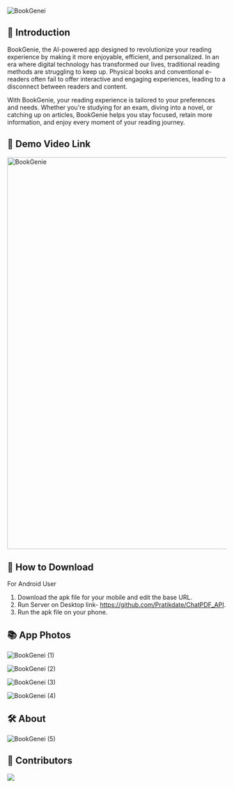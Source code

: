 
![BookGenei](https://github.com/user-attachments/assets/8cd73f57-f9eb-4eef-bc02-91704e09ded2)

## :orange_book: Introduction
BookGenie, the AI-powered app designed to revolutionize your reading experience by making it more enjoyable, efficient, and personalized.
In an era where digital technology has transformed our lives, traditional reading methods are struggling to keep up. Physical books and conventional e-readers often fail to offer interactive and engaging experiences, leading to a disconnect between readers and content.

 With BookGenie, your reading experience is tailored to your preferences and needs. Whether you're studying for an exam, diving into a novel, or catching up on articles, BookGenie helps you stay focused, retain more information, and enjoy every moment of your reading journey.


## 🎥  Demo Video Link

<a href="https://youtu.be/zcL3Yu9lCPw"> <img src="[/img/youtube.png](https://github.com/user-attachments/assets/8cd73f57-f9eb-4eef-bc02-91704e09ded2)" alt="BookGenie" style="width: 900px;"> </a>

## 📲 How to Download
  For Android User

1. Download the apk file for your mobile and edit the base URL.
2. Run Server on Desktop link- https://github.com/Pratikdate/ChatPDF_API.
3. Run the apk file on your phone.

## :books: App Photos
![BookGenei (1)](https://github.com/user-attachments/assets/acee8367-bf8e-4a21-a885-0d048951a1c8)

![BookGenei (2)](https://github.com/user-attachments/assets/ba9d5eba-6496-4320-a17d-8f0b1147a8c8)

![BookGenei (3)](https://github.com/user-attachments/assets/c34a1c61-3d39-472c-81e3-396134d05e66)

![BookGenei (4)](https://github.com/user-attachments/assets/8ddb5be1-7b90-4be9-befc-2d3709f00f8c)



## 🛠️ About
![BookGenei (5)](https://github.com/user-attachments/assets/9e85e957-5174-470a-a89f-1164fe5180c3)


## 👥  Contributors


<a href="https://github.com/Pratikdate/BookGenei/graphs/contributors">
  <img src="https://contrib.rocks/image?repo=Pratikdate/BookGenei" />
</a>
